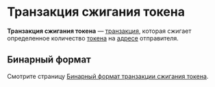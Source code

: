 # Транзакция сжигания токена

**Транзакция сжигания токена** — [транзакция](/blockchain/transaction.md), которая сжигает определенное количество [токена](/blockchain/token.md) на [адресе](/blockchain/address.md) отправителя.

## Бинарный формат

Смотрите страницу [Бинарный формат транзакции сжигания токена](/blockchain/binary-format/transaction-binary-format/burn-transaction-binary-format.md).
